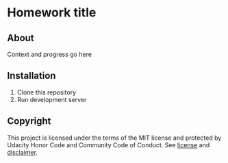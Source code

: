 # Homework title

## About
Context and progress go here

## Installation

1. Clone this repository
2. Run development server

## Copyright
This project is licensed under the terms of the MIT license and protected by Udacity Honor Code and Community Code of Conduct. See [license](LICENSE.md) and [disclaimer](LICENSE.DISCLAIMER.md).
